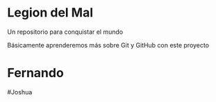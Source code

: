 # Legion del Mal
Un repositorio para conquistar el mundo

Básicamente aprenderemos más sobre Git y GitHub con este proyecto


# Fernando

#Joshua



